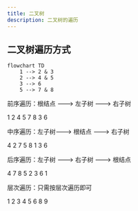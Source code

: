 ```yaml
---
title: 二叉树
description: 二叉树的遍历
---
```



## 二叉树遍历方式
```mermaid
flowchart TD
    1 --> 2 & 3
    2 --> 4 & 5
    3 --> 6
    5 --> 7 & 8
```

前序遍历：根结点 ---> 左子树 ---> 右子树

1 2 4 5 7 8 3 6

中序遍历：左子树---> 根结点 ---> 右子树

4 2 7 5 8 1 3 6

后序遍历：左子树 ---> 右子树 ---> 根结点

4 7 8 5 2 3 6 1

层次遍历：只需按层次遍历即可

1 2 3 4 5 6 8 9




